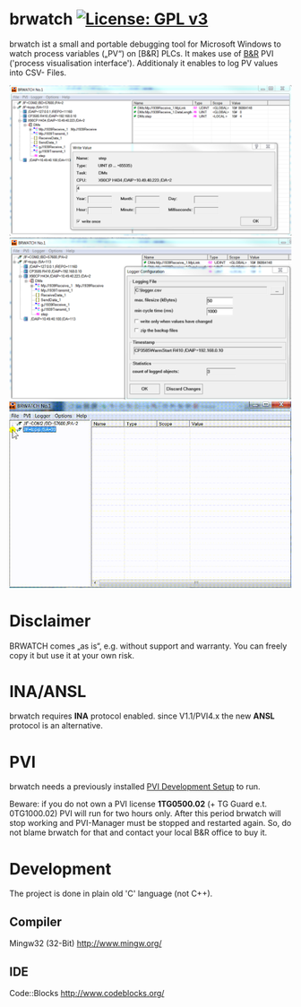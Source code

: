 # brwatch [![License: GPL v3](https://img.shields.io/badge/License-GPL%20v3-blue.svg)](https://www.gnu.org/licenses/gpl-3.0)

brwatch ist a small and portable debugging tool for Microsoft Windows to watch process variables („PV“) on [B&amp;R] PLCs.
It makes use of [B&amp;R](https://www.br-automation.com) PVI ('process visualisation interface'). 
Additionaly it enables to log PV values into CSV- Files.

![Screenshot 1](https://github.com/hilch/brwatch/blob/master/screenshot1.PNG)
![Screenshot 2](https://github.com/hilch/brwatch/blob/master/screenshot2.PNG)
![Video](https://github.com/hilch/brwatch/blob/master/how_to_use.gif)

# Disclaimer
BRWATCH comes „as is“, e.g. without support and warranty.
You can freely copy it but use it at your own risk.

# INA/ANSL
brwatch requires **INA** protocol enabled. 
since V1.1/PVI4.x the new **ANSL** protocol is an alternative.

# PVI
brwatch needs a previously installed [PVI Development Setup](https://www.br-automation.com/en/downloads/#categories=Software/Automation+NET%2FPVI) to run.

Beware: if you do not own a PVI license **1TG0500.02** (+ TG Guard e.t. 0TG1000.02) PVI will run for two hours only. After this period brwatch will stop working and PVI-Manager must be stopped and restarted again. So, do not blame brwatch for that and contact your local B&R office to buy it.

# Development
The project is done in plain old 'C' language (not C++).
## Compiler
   Mingw32 (32-Bit)
   http://www.mingw.org/
   
## IDE
   Code::Blocks
   http://www.codeblocks.org/
   

